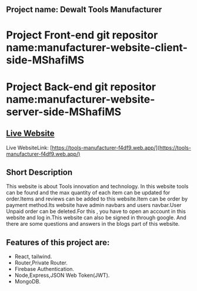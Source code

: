 ## Project name: Dewalt Tools Manufacturer

# Project Front-end git repositor name:manufacturer-website-client-side-MShafiMS

# Project Back-end git repositor name:manufacturer-website-server-side-MShafiMS

## [Live Website](https://tools-manufacturer-f4df9.web.app/)

Live WebsiteLink: [https://tools-manufacturer-f4df9.web.app/](https://tools-manufacturer-f4df9.web.app/)

## Short Description

This website is about Tools innovation and technology. In this website tools can be found and the max quantity of each item can be updated for order.Items and reviews can be added to this website.Item can be order by payment method.Its website have admin navbars and users navbar.User Unpaid order can be deleted.For this , you have to open an account in this website and log in.This website can also be signed in through google. And there are some questions and answers in the blogs part of this website.

## Features of this project are:

- React, tailwind.
- Router,Private Router.
- Firebase Authentication.
- Node,Express,JSON Web Token(JWT).
- MongoDB.
